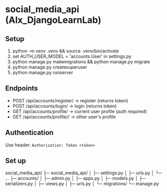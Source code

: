 # social_media_api (Alx_DjangoLearnLab)

## Setup
1. python -m venv .venv && source .venv/bin/activate
3. set AUTH_USER_MODEL = 'accounts.User' in settings.py
4. python manage.py makemigrations && python manage.py migrate
5. python manage.py createsuperuser
6. python manage.py runserver

## Endpoints
- POST /api/accounts/register/  -> register (returns token)
- POST /api/accounts/login/     -> login (returns token)
- GET  /api/accounts/profile/   -> current user profile (auth required)
- GET  /api/accounts/profile/<username>/ -> other user's profile

## Authentication
Use header: `Authorization: Token <token>`

## Set up
social_media_api/
├─ social_media_api/
│  ├─ settings.py
│  ├─ urls.py
│  └─ ...
├─ accounts/
│  ├─ admin.py
│  ├─ apps.py
│  ├─ models.py
│  ├─ serializers.py
│  ├─ views.py
│  ├─ urls.py
│  └─ migrations/
└─ manage.py

